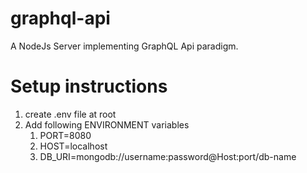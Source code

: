 # graphql-api
A NodeJs Server implementing GraphQL Api paradigm.

# Setup instructions

1. create .env file at root
2. Add following ENVIRONMENT variables
    1. PORT=8080
    2. HOST=localhost
    3. DB_URI=mongodb://username:password@Host:port/db-name
